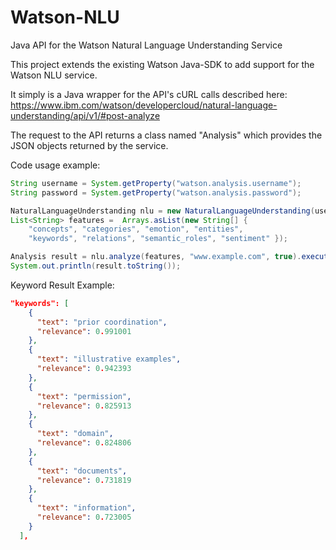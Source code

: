 # Watson-NLU
Java API for the Watson Natural Language Understanding Service

This project extends the existing Watson Java-SDK to add support for the Watson NLU service.

It simply is a Java wrapper for the API's cURL calls described here:
https://www.ibm.com/watson/developercloud/natural-language-understanding/api/v1/#post-analyze

The request to the API returns a class named "Analysis" which provides the JSON objects returned by the service. 

Code usage example:

```java
String username = System.getProperty("watson.analysis.username");
String password = System.getProperty("watson.analysis.password");

NaturalLanguageUnderstanding nlu = new NaturalLanguageUnderstanding(username, password);
List<String> features =  Arrays.asList(new String[] { 	
	"concepts", "categories", "emotion", "entities", 
	"keywords", "relations", "semantic_roles", "sentiment" });

Analysis result = nlu.analyze(features, "www.example.com", true).execute();
System.out.println(result.toString());
```

Keyword Result Example:
```json
"keywords": [
    {
      "text": "prior coordination",
      "relevance": 0.991001
    },
    {
      "text": "illustrative examples",
      "relevance": 0.942393
    },
    {
      "text": "permission",
      "relevance": 0.825913
    },
    {
      "text": "domain",
      "relevance": 0.824806
    },
    {
      "text": "documents",
      "relevance": 0.731819
    },
    {
      "text": "information",
      "relevance": 0.723005
    }
  ],
```
